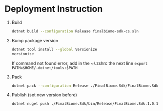 # Deployment Instruction
1. Build
    ```sh
    dotnet build --configuration Release finalbiome-sdk-cs.sln
    ```
2.  Bump package version
    ```sh
    dotnet tool install --global Versionize
    versionize
    ```

    If command not found error, add in the ~/.zshrc the next line `export PATH=$HOME/.dotnet/tools:$PATH`

3. Pack
    ```sh
    dotnet pack --configuration Release ./FinalBiome.Sdk/FinalBiome.Sdk.csproj
    ```

4. Publish (set new version before)
    ```sh
    dotnet nuget push ./FinalBiome.Sdk/bin/Release/FinalBiome.Sdk.1.0.1.nupkg --api-key oy2lh4de4yia32yuko5qlw77x2cazlauji4ruthjd7lnz4 --source https://api.nuget.org/v3/index.json
    ```
